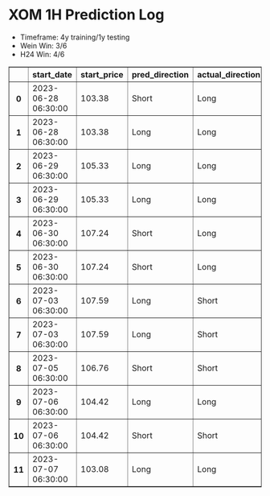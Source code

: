 <h1>XOM 1H Prediction Log</h1>

* Timeframe: 4y training/1y testing
* Wein Win: 3/6
* H24  Win: 4/6
<table border="1" class="dataframe">
  <thead>
    <tr style="text-align: right;">
      <th></th>
      <th>start_date</th>
      <th>start_price</th>
      <th>pred_direction</th>
      <th>actual_direction</th>
      <th>end_date</th>
      <th>end_price</th>
      <th>difference</th>
      <th>model_type</th>
    </tr>
  </thead>
  <tbody>
    <tr>
      <th>0</th>
      <td>2023-06-28 06:30:00</td>
      <td>103.38</td>
      <td>Short</td>
      <td>Long</td>
      <td>2023-06-28 12:00:00</td>
      <td>105.43</td>
      <td>2.05</td>
      <td>Wein</td>
    </tr>
    <tr>
      <th>1</th>
      <td>2023-06-28 06:30:00</td>
      <td>103.38</td>
      <td>Long</td>
      <td>Long</td>
      <td>2023-06-28 12:00:00</td>
      <td>105.43</td>
      <td>2.05</td>
      <td>H24</td>
    </tr>
    <tr>
      <th>2</th>
      <td>2023-06-29 06:30:00</td>
      <td>105.33</td>
      <td>Long</td>
      <td>Long</td>
      <td>2023-06-29 12:00:00</td>
      <td>105.43</td>
      <td>1.37</td>
      <td>H24</td>
    </tr>
    <tr>
      <th>3</th>
      <td>2023-06-29 06:30:00</td>
      <td>105.33</td>
      <td>Long</td>
      <td>Long</td>
      <td>2023-06-29 12:00:00</td>
      <td>106.70</td>
      <td>1.37</td>
      <td>Wein</td>
    </tr>
    <tr>
      <th>4</th>
      <td>2023-06-30 06:30:00</td>
      <td>107.24</td>
      <td>Short</td>
      <td>Long</td>
      <td>2023-06-30 12:00:00</td>
      <td>107.25</td>
      <td>0.01</td>
      <td>Wein</td>
    </tr>
    <tr>
      <th>5</th>
      <td>2023-06-30 06:30:00</td>
      <td>107.24</td>
      <td>Short</td>
      <td>Long</td>
      <td>2023-06-30 12:00:00</td>
      <td>107.25</td>
      <td>0.01</td>
      <td>H24</td>
    </tr>
    <tr>
      <th>6</th>
      <td>2023-07-03 06:30:00</td>
      <td>107.59</td>
      <td>Long</td>
      <td>Short</td>
      <td>2023-07-03 12:00:00</td>
      <td>107.48</td>
      <td>-0.11</td>
      <td>H24</td>
    </tr>
    <tr>
      <th>7</th>
      <td>2023-07-03 06:30:00</td>
      <td>107.59</td>
      <td>Long</td>
      <td>Short</td>
      <td>2023-07-03 12:00:00</td>
      <td>107.48</td>
      <td>-0.11</td>
      <td>Wein</td>
    </tr>
    <tr>
      <th>8</th>
      <td>2023-07-05 06:30:00</td>
      <td>106.76</td>
      <td>Short</td>
      <td>Short</td>
      <td>2023-07-05 10:00:00</td>
      <td>106.28</td>
      <td>-0.48</td>
      <td>H24</td>
    </tr>
    <tr>
      <th>9</th>
      <td>2023-07-06 06:30:00</td>
      <td>104.42</td>
      <td>Long</td>
      <td>Long</td>
      <td>2023-07-06 07:00:00</td>
      <td>104.55</td>
      <td>0.13</td>
      <td>H24</td>
    </tr>
    <tr>
      <th>10</th>
      <td>2023-07-06 06:30:00</td>
      <td>104.42</td>
      <td>Short</td>
      <td>Short</td>
      <td>2023-07-06 12:00:00</td>
      <td>102.93</td>
      <td>-1.49</td>
      <td>Wein</td>
    </tr>
    <tr>
      <th>11</th>
      <td>2023-07-07 06:30:00</td>
      <td>103.08</td>
      <td>Long</td>
      <td>Long</td>
      <td>2023-07-07 07:00:00</td>
      <td>103.15</td>
      <td>0.07</td>
      <td>Wein</td>
    </tr>
  </tbody>
</table>